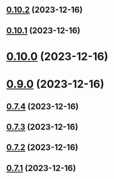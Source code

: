 ## [0.10.2](https://github.com/yeager-eren/rango-client/compare/provider-mytonwallet@0.10.1...provider-mytonwallet@0.10.2) (2023-12-16)



## [0.10.1](https://github.com/yeager-eren/rango-client/compare/provider-mytonwallet@0.10.0...provider-mytonwallet@0.10.1) (2023-12-16)



# [0.10.0](https://github.com/yeager-eren/rango-client/compare/provider-mytonwallet@0.9.0...provider-mytonwallet@0.10.0) (2023-12-16)



# [0.9.0](https://github.com/yeager-eren/rango-client/compare/provider-mytonwallet@0.7.4...provider-mytonwallet@0.9.0) (2023-12-16)



## [0.7.4](https://github.com/yeager-eren/rango-client/compare/provider-mytonwallet@0.7.3...provider-mytonwallet@0.7.4) (2023-12-16)



## [0.7.3](https://github.com/yeager-eren/rango-client/compare/provider-mytonwallet@0.7.1...provider-mytonwallet@0.7.3) (2023-12-16)



## [0.7.2](https://github.com/yeager-eren/rango-client/compare/provider-mytonwallet@0.7.1-next.68...provider-mytonwallet@0.7.2) (2023-12-16)



## [0.7.1](https://github.com/yeager-eren/rango-client/compare/provider-mytonwallet@0.8.0...provider-mytonwallet@0.7.1) (2023-12-16)



